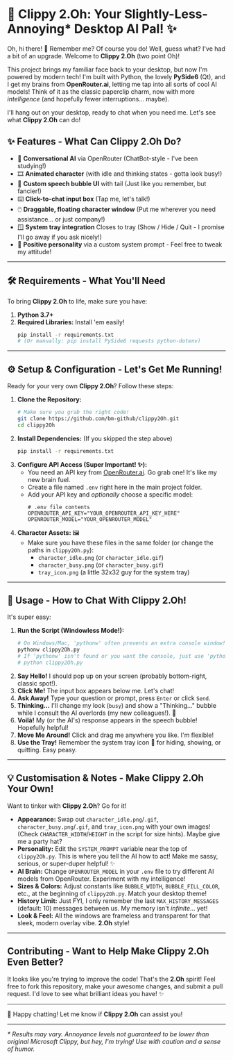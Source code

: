 # 📎 Clippy 2.Oh: Your Slightly-Less-Annoying* Desktop AI Pal! ✨

Oh, hi there! 👋 Remember me? Of course you do! Well, guess what? I've had a bit of an upgrade. Welcome to **Clippy 2.Oh** (two point Oh)!

This project brings my familiar face back to your desktop, but now I'm powered by modern tech! I'm built with Python, the lovely **PySide6** (Qt), and I get my brains from **OpenRouter.ai**, letting me tap into all sorts of cool AI models! Think of it as the classic paperclip charm, now with more *intelligence* (and hopefully fewer interruptions... maybe).

I'll hang out on your desktop, ready to chat when you need me. Let's see what **Clippy 2.Oh** can do!

## ✨ Features - What Can Clippy 2.Oh Do?

*   🧠 **Conversational AI** via OpenRouter (ChatBot-style - I've been studying!)
*   🎞️ **Animated character** (with idle and thinking states - gotta look busy!)
*   💬 **Custom speech bubble UI** with tail (Just like you remember, but fancier!)
*   ⌨️ **Click-to-chat input box** (Tap me, let's talk!)
*   🖱️ **Draggable, floating character window** (Put me wherever you need assistance... or just company!)
*   🪟 **System tray integration** Closes to tray (Show / Hide / Quit - I promise I'll go away if you ask nicely!)
*   💚 **Positive personality** via a custom system prompt - Feel free to tweak my attitude!

---

## 🛠️ Requirements - What You'll Need

To bring **Clippy 2.Oh** to life, make sure you have:

1.  **Python 3.7+**
2.  **Required Libraries:** Install 'em easily!
    ```bash
    pip install -r requirements.txt
    # (Or manually: pip install PySide6 requests python-dotenv)
    ```

---

## ⚙️ Setup & Configuration - Let's Get Me Running!

Ready for your very own **Clippy 2.Oh**? Follow these steps:

1.  **Clone the Repository:**
    ```bash
    # Make sure you grab the right code!
    git clone https://github.com/bm-github/clippy2Oh.git
    cd clippy2Oh
    ```
2.  **Install Dependencies:** (If you skipped the step above)
    ```bash
    pip install -r requirements.txt
    ```
3.  **Configure API Access (Super Important! ✨):**
    *   You need an API key from [OpenRouter.ai](https://openrouter.ai/). Go grab one! It's like my new brain fuel.
    *   Create a file named `.env` right here in the main project folder.
    *   Add your API key and *optionally* choose a specific model:
        ```dotenv
        # .env file contents
        OPENROUTER_API_KEY="YOUR_OPENROUTER_API_KEY_HERE"
        OPENROUTER_MODEL="YOUR_OPENROUTER_MODEL"
        ```
4.  **Character Assets:** 🖼️
    *   Make sure you have these files in the same folder (or change the paths in `clippy2Oh.py`):
        *   `character_idle.png` (or `character_idle.gif`)
        *   `character_busy.png` (or `character_busy.gif`)
        *   `tray_icon.png` (a little 32x32 guy for the system tray)
---

## 🚀 Usage - How to Chat With Clippy 2.Oh!

It's super easy:

1.  **Run the Script (Windowless Mode!):**
    ```bash
    # On Windows/Mac, 'pythonw' often prevents an extra console window!
    pythonw clippy2Oh.py
    # If 'pythonw' isn't found or you want the console, just use 'python':
    # python clippy2Oh.py
    ```
2.  **Say Hello!** I should pop up on your screen (probably bottom-right, classic spot!).
3.  **Click Me!** The input box appears below me. Let's chat!
4.  **Ask Away!** Type your question or prompt, press `Enter` or click `Send`.
5.  **Thinking...** I'll change my look (`busy`) and show a "Thinking..." bubble while I consult the AI overlords (my new colleagues!). 🤔
6.  **Voilà!** My (or the AI's) response appears in the speech bubble! Hopefully helpful!
7.  **Move Me Around!** Click and drag me anywhere you like. I'm flexible!
8.  **Use the Tray!** Remember the system tray icon 📎 for hiding, showing, or quitting. Easy peasy.

---

## 💡 Customisation & Notes - Make Clippy 2.Oh Your Own!

Want to tinker with **Clippy 2.Oh**? Go for it!

*   **Appearance:** Swap out `character_idle.png`/`.gif`, `character_busy.png`/`.gif`, and `tray_icon.png` with your own images! (Check `CHARACTER_WIDTH`/`HEIGHT` in the script for size hints). Maybe give me a party hat?
*   **Personality:** Edit the `SYSTEM_PROMPT` variable near the top of `clippy2Oh.py`. This is where you tell the AI how to act! Make me sassy, serious, or super-duper helpful! ✨
*   **AI Brain:** Change `OPENROUTER_MODEL` in your `.env` file to try different AI models from OpenRouter. Experiment with my intelligence!
*   **Sizes & Colors:** Adjust constants like `BUBBLE_WIDTH`, `BUBBLE_FILL_COLOR`, etc., at the beginning of `clippy2Oh.py`. Match your desktop theme!
*   **History Limit:** Just FYI, I only remember the last `MAX_HISTORY_MESSAGES` (default: 10) messages between us. My memory isn't *infinite*... yet!
*   **Look & Feel:** All the windows are frameless and transparent for that sleek, modern overlay vibe. **2.Oh** style!

---

## Contributing - Want to Help Make Clippy 2.Oh Even Better?

It looks like you're trying to improve the code! That's the **2.Oh** spirit! Feel free to fork this repository, make your awesome changes, and submit a pull request. I'd love to see what brilliant ideas you have! ✨

---

📎 Happy chatting! Let me know if **Clippy 2.Oh** can assist you!

---
*\* Results may vary. Annoyance levels not guaranteed to be lower than original Microsoft Clippy, but hey, I'm trying! Use with caution and a sense of humor.*